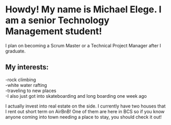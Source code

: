 # Howdy! My name is Michael Elege. I am a senior Technology Management student! 
I plan on becoming a Scrum Master or a Technical Project Manager after I graduate. 

## My interests: 
-rock climbing <br>
-white water rafting<br>
-traveling to new places<br>
-I also just got into skateboarding and long boarding one week ago

I actually invest into real estate on the side. I currently have two houses that I rent out short term on AirBnB! 
One of them are here in BCS so if you know anyone coming into town needing a place to stay, you should check it out!
